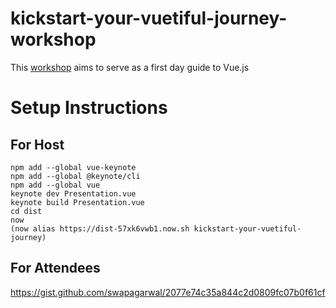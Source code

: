 # kickstart-your-vuetiful-journey-workshop
This [workshop](https://www.meetup.com/vue-bangalore/events/256686922/) aims to serve as a first day guide to Vue.js

# Setup Instructions

## For Host

```
npm add --global vue-keynote
npm add --global @keynote/cli
npm add --global vue
keynote dev Presentation.vue
keynote build Presentation.vue
cd dist
now
(now alias https://dist-57xk6vwb1.now.sh kickstart-your-vuetiful-journey)
```

## For Attendees

https://gist.github.com/swapagarwal/2077e74c35a844c2d0809fc07b0f61cf
